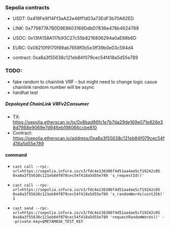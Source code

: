 ### Sepolia contracts

- USDT: 0x419Fe9f14Ff3aA22e46ff1d03a73EdF3b70A62ED
- LINK: 0x779877A7B0D9E8603169DdbD7836e478b4624789
- USDC: 0x13fA158A117b93C27c55b8216806294a0aE88b6D
- EURC: 0x08210f9170f89ab7658f0b5e3ff39b0e03c594d4

- contract: 0xa8a3f55638c121eb84f079cec54f418a5d55e789

### TODO:

- fake random to chainlink VRF - but might need to change logic casue chainlink random number will be async
- hardhat test

##### Depoloyed ChainLink VRFv2Consumer

- TX: https://sepolia.etherscan.io/tx/0x8bad86fc1e7b7da29de169e071e826e38d7988e9069e7d946eb198066ccbe810
- Contract: https://sepolia.etherscan.io/address/0xa8a3f55638c121eb84f079cec54f418a5d55e789

#### command

- `cast call --rpc-url=https://sepolia.infura.io/v3/fdc4e136386f4d51aa4ae5cf19242c05 0xa8a3f55638c121eb84f079cec54f418a5d55e789 's_requestId()'`

- `cast call --rpc-url=https://sepolia.infura.io/v3/fdc4e136386f4d51aa4ae5cf19242c05 0xa8a3f55638c121eb84f079cec54f418a5d55e789 's_randomWords(uint256)' 1`

- `cast send --rpc-url=https://sepolia.infura.io/v3/fdc4e136386f4d51aa4ae5cf19242c05 0xa8a3f55638c121eb84f079cec54f418a5d55e789 'requestRandomWords()' --private-key=$METAMASK_TEST_KEY`
